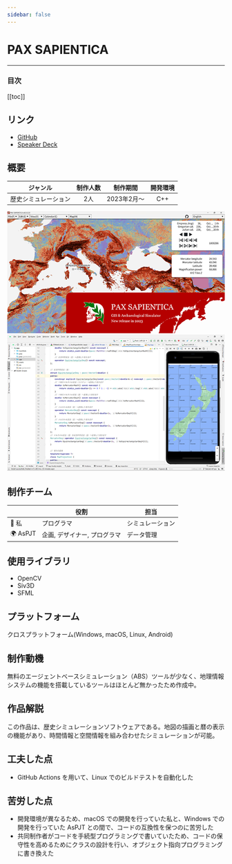 ```yaml
---
sidebar: false
---
```


# PAX SAPIENTICA
---

### 目次
[[toc]]

## リンク
- [GitHub](https://github.com/AsPJT/PAX_SAPIENTICA)
- [Speaker Deck](https://speakerdeck.com/guinpen98/pax-sapientica)

## 概要
|ジャンル|制作人数|制作期間|開発環境|
|:---:|:---:|:---:|:---:|
|歴史シミュレーション|2人|2023年2月〜|C++|
[![PAXS](../.vuepress/public/imgs/home/Vue-PAXS-20230527.png)](https://github.com/AsPJT/PAX_SAPIENTICA)
[![AndroidSudio](../.vuepress/public/imgs/works/PAXS/PAX_SAPIENTICA2023-09-23.20.54.32.png)](https://github.com/AsPJT/PAX_SAPIENTICA)

## 制作チーム
||役割|担当|
|---|---|---|
|🐧 私|プログラマ|シミュレーション|
|🌍 AsPJT|企画, デザイナー, プログラマ|データ管理|

## 使用ライブラリ
- OpenCV
- Siv3D
- SFML

## プラットフォーム
クロスプラットフォーム(Windows, macOS, Linux, Android)

## 制作動機
無料のエージェントベースシミュレーション（ABS）ツールが少なく、地理情報システムの機能を搭載しているツールはほとんど無かったため作成中。

## 作品解説
この作品は、歴史シミュレーションソフトウェアである。地図の描画と暦の表示の機能があり、時間情報と空間情報を組み合わせたシミュレーションが可能。

## 工夫した点
- GitHub Actions を用いて、Linux でのビルドテストを自動化した

## 苦労した点
- 開発環境が異なるため、macOS での開発を行っていた私と、Windows での開発を行っていた AsPJT との間で、コードの互換性を保つのに苦労した
- 共同制作者がコードを手続型プログラミングで書いていたため、コードの保守性を高めるためにクラスの設計を行い、オブジェクト指向プログラミングに書き換えた
